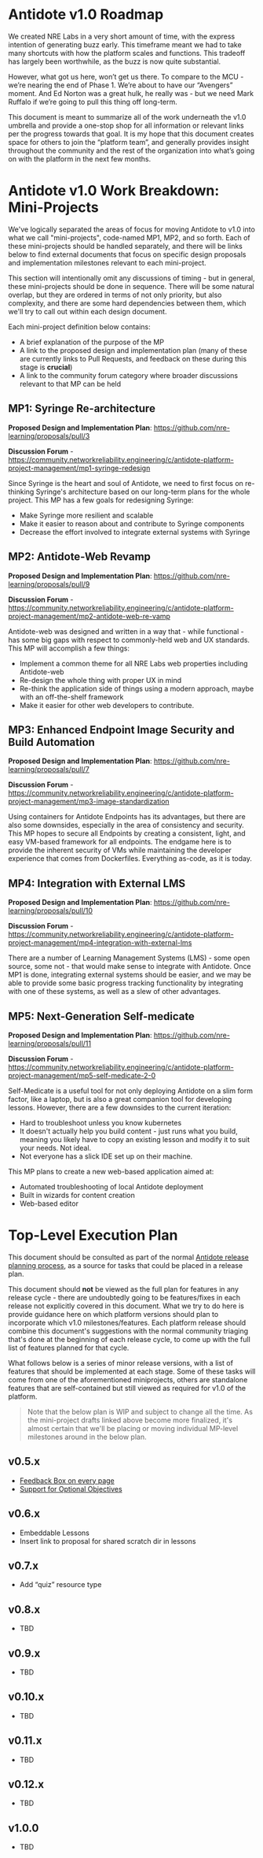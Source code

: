 # Antidote v1.0 Roadmap

We created NRE Labs in a very short amount of time, with the express intention of generating buzz early. This timeframe meant we had to take many shortcuts with how the platform scales and functions. This tradeoff has largely been worthwhile, as the buzz is now quite substantial.

However, what got us here, won’t get us there. To compare to the MCU - we’re nearing the end of Phase 1. We’re about to have our “Avengers” moment. And Ed Norton was a great hulk, he really was - but we need Mark Ruffalo if we’re going to pull this thing off long-term.

This document is meant to summarize all of the work underneath the v1.0 umbrella and provide a one-stop shop for all information or relevant links per the progress towards that goal. It is my hope that this document creates space for others to join the “platform team”, and generally provides insight throughout the community and the rest of the organization into what’s going on with the platform in the next few months.

# Antidote v1.0 Work Breakdown: Mini-Projects

We've logically separated the areas of focus for moving Antidote to v1.0 into what we call "mini-projects", code-named MP1, MP2, and so forth. Each of these mini-projects should be handled separately, and there will be links below to find external documents that focus on specific design proposals and implementation milestones relevant to each mini-project.

This section will intentionally omit any discussions of timing - but in general, these mini-projects should be done in sequence. There will be some natural overlap, but they are ordered in terms of not only priority, but also complexity, and there are some hard dependencies between them, which we'll try to call out within each design document.

Each mini-project definition below contains:

- A brief explanation of the purpose of the MP
- A link to the proposed design and implementation plan (many of these are currently links to Pull Requests, and feedback on these during this stage is **crucial**)
- A link to the community forum category where broader discussions relevant to that MP can be held

## MP1: Syringe Re-architecture

**Proposed Design and Implementation Plan**: https://github.com/nre-learning/proposals/pull/3

**Discussion Forum** - https://community.networkreliability.engineering/c/antidote-platform-project-management/mp1-syringe-redesign

Since Syringe is the heart and soul of Antidote, we need to first focus on re-thinking Syringe's architecture
based on our long-term plans for the whole project. This MP has a few goals for redesigning Syringe:

- Make Syringe more resilient and scalable
- Make it easier to reason about and contribute to Syringe components
- Decrease the effort involved to integrate external systems with Syringe

## MP2: Antidote-Web Revamp

**Proposed Design and Implementation Plan**: https://github.com/nre-learning/proposals/pull/9

**Discussion Forum** - https://community.networkreliability.engineering/c/antidote-platform-project-management/mp2-antidote-web-re-vamp

Antidote-web was designed and written in a way that - while functional - has some big gaps with respect to commonly-held web and UX standards. This MP will accomplish a few things:

- Implement a common theme for all NRE Labs web properties including Antidote-web
- Re-design the whole thing with proper UX in mind
- Re-think the application side of things using a modern approach, maybe with an off-the-shelf framework
- Make it easier for other web developers to contribute.

## MP3: Enhanced Endpoint Image Security and Build Automation

**Proposed Design and Implementation Plan**: https://github.com/nre-learning/proposals/pull/7

**Discussion Forum** - https://community.networkreliability.engineering/c/antidote-platform-project-management/mp3-image-standardization

Using containers for Antidote Endpoints has its advantages, but there are also some downsides, especially in the area of consistency and security. This MP hopes to secure all Endpoints by creating a consistent, light, and easy VM-based framework for all endpoints. The endgame here is to provide the inherent security of VMs while maintaining the developer experience that comes from Dockerfiles. Everything as-code, as it is today.

## MP4: Integration with External LMS

**Proposed Design and Implementation Plan**: https://github.com/nre-learning/proposals/pull/10

**Discussion Forum** - https://community.networkreliability.engineering/c/antidote-platform-project-management/mp4-integration-with-external-lms

There are a number of Learning Management Systems (LMS) - some open source, some not - that would make sense to integrate with Antidote. Once MP1 is done, integrating external systems should be easier, and we may be able to provide some basic progress tracking functionality by integrating with one of these systems, as well as a slew of other advantages.

## MP5: Next-Generation Self-medicate

**Proposed Design and Implementation Plan**: https://github.com/nre-learning/proposals/pull/11

**Discussion Forum** - https://community.networkreliability.engineering/c/antidote-platform-project-management/mp5-self-medicate-2-0

Self-Medicate is a useful tool for not only deploying Antidote on a slim form factor, like a laptop, but is also a great companion tool for developing lessons. However, there are a few downsides to the current iteration:

- Hard to troubleshoot unless you know kubernetes
- It doesn't actually help you build content - just runs what you build, meaning you likely have to copy an existing lesson and modify it to suit your needs. Not ideal.
- Not everyone has a slick IDE set up on their machine.

This MP plans to create a new web-based application aimed at:

- Automated troubleshooting of local Antidote deployment
- Built in wizards for content creation
- Web-based editor

# Top-Level Execution Plan

This document should be consulted as part of the normal [Antidote release planning process](https://antidoteproject.readthedocs.io/en/latest/releases/releaseplanning_platform.html), as a source for tasks that could be placed in a release plan.

This document should **not** be viewed as the full plan for features in any release cycle - there are undoubtedly going to be features/fixes in each release not explicitly covered in this document. What we try to do here is provide guidance here on which platform versions should plan to incorporate which v1.0 milestones/features. Each platform release should combine this document's suggestions with the normal community triaging that's done at the beginning of each release cycle, to come up with the full list of features planned for that cycle.

What follows below is a series of minor release versions, with a list of features that should be implemented at each stage. Some of these tasks will come from one of the aforementioned miniprojects, others are standalone features that are self-contained but still viewed as required for v1.0 of the platform.

> Note that the below plan is WIP and subject to change all the time. As the mini-project drafts linked above become more finalized, it's almost certain that we'll be placing or moving individual MP-level milestones around in the below plan.

## v0.5.x

- [Feedback Box on every page](https://github.com/nre-learning/antidote-web/issues/76)
- [Support for Optional Objectives](https://github.com/nre-learning/proposals/pull/6)

## v0.6.x

- Embeddable Lessons
- Insert link to proposal for shared scratch dir in lessons

## v0.7.x

- Add “quiz” resource type

## v0.8.x

- TBD

## v0.9.x

- TBD

## v0.10.x

- TBD

## v0.11.x

- TBD

## v0.12.x

- TBD

## v1.0.0

- TBD

